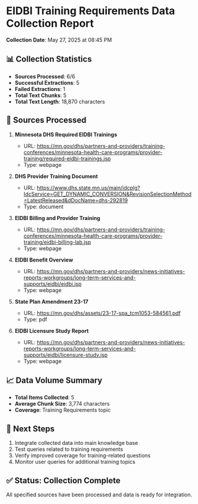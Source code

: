
# EIDBI Training Requirements Data Collection Report

**Collection Date**: May 27, 2025 at 08:45 PM

## 📊 Collection Statistics

- **Sources Processed**: 6/6
- **Successful Extractions**: 5
- **Failed Extractions**: 1
- **Total Text Chunks**: 5
- **Total Text Length**: 18,870 characters

## 📄 Sources Processed

1. **Minnesota DHS Required EIDBI Trainings**
   - URL: https://mn.gov/dhs/partners-and-providers/training-conferences/minnesota-health-care-programs/provider-training/required-eidbi-trainings.jsp
   - Type: webpage

2. **DHS Provider Training Document**
   - URL: https://www.dhs.state.mn.us/main/idcplg?IdcService=GET_DYNAMIC_CONVERSION&RevisionSelectionMethod=LatestReleased&dDocName=dhs-292819
   - Type: document

3. **EIDBI Billing and Provider Training**
   - URL: https://mn.gov/dhs/partners-and-providers/training-conferences/minnesota-health-care-programs/provider-training/eidbi-billing-lab.jsp
   - Type: webpage

4. **EIDBI Benefit Overview**
   - URL: https://mn.gov/dhs/partners-and-providers/news-initiatives-reports-workgroups/long-term-services-and-supports/eidbi/eidbi.jsp
   - Type: webpage

5. **State Plan Amendment 23-17**
   - URL: https://mn.gov/dhs/assets/23-17-spa_tcm1053-584561.pdf
   - Type: pdf

6. **EIDBI Licensure Study Report**
   - URL: https://mn.gov/dhs/partners-and-providers/news-initiatives-reports-workgroups/long-term-services-and-supports/eidbi/licensure-study.jsp
   - Type: webpage


## 📈 Data Volume Summary

- **Total Items Collected**: 5
- **Average Chunk Size**: 3,774 characters
- **Coverage**: Training Requirements topic

## 🎯 Next Steps

1. Integrate collected data into main knowledge base
2. Test queries related to training requirements
3. Verify improved coverage for training-related questions
4. Monitor user queries for additional training topics

## ✅ Status: Collection Complete

All specified sources have been processed and data is ready for integration.
